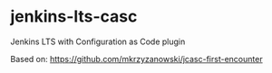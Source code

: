 # jenkins-lts-casc
Jenkins LTS with Configuration as Code plugin

Based on:
https://github.com/mkrzyzanowski/jcasc-first-encounter
